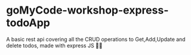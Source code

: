 # goMyCode-workshop-express-todoApp
A basic rest api covering all the CRUD operations to Get,Add,Update and delete todos, made with express JS  🎡🎡
